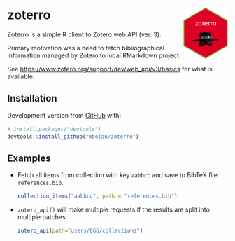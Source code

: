 
<!-- README.md is generated from README.Rmd. Please edit that file -->

# zoterro <img src="man/figures/logo.png" align="right" width="20%" />

<!-- badges: start -->

<!-- badges: end -->

Zoterro is a simple R client to Zotero web API (ver. 3).

Primary motivation was a need to fetch bibliographical information
managed by Zotero to local RMarkdown project.

See <https://www.zotero.org/support/dev/web_api/v3/basics> for what is
available.

## Installation

Development version from [GitHub](https://github.com/) with:

``` r
# install.packages("devtools")
devtools::install_github("mbojan/zoterro")
```

## Examples

  - Fetch all items from collection with key `aabbcc` and save to BibTeX
    file `references.bib`.
    
    ``` r
    collection_items("aabbcc", path = "references.bib")
    ```

  - `zotero_api()` will make multiple requests if the results are split
    into multiple batches:
    
    ``` r
    zotero_api(path="users/666/collections")
    ```
